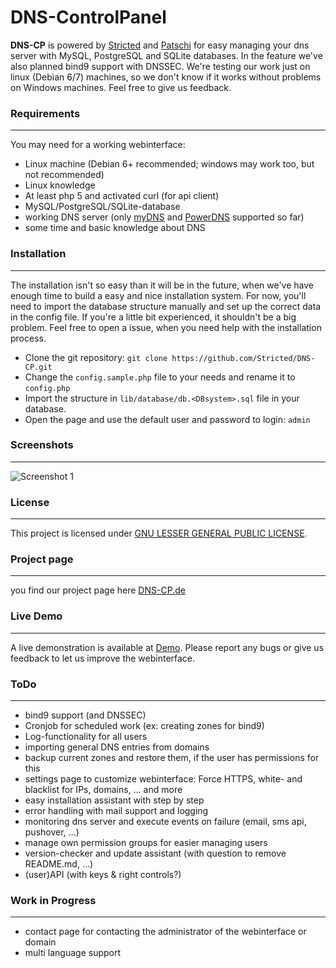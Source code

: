DNS-ControlPanel
==================

**DNS-CP** is powered by [Stricted](https://github.com/Stricted) and [Patschi](https://github.com/patschi) for easy managing your dns server with MySQL, PostgreSQL and SQLite databases. In the feature we've also planned bind9 support with DNSSEC. We're testing our work just on linux (Debian 6/7) machines, so we don't know if it works without problems on Windows machines. Feel free to give us feedback.

### Requirements
---
You may need for a working webinterface:

 * Linux machine (Debian 6+ recommended; windows may work too, but not recommended)
 * Linux knowledge
 * At least php 5 and activated curl (for api client)
 * MySQL/PostgreSQL/SQLite-database
 * working DNS server (only [myDNS](http://mydns.bboy.net) and [PowerDNS](https://github.com/PowerDNS/pdns) supported so far)
 * some time and basic knowledge about DNS 

### Installation
---
The installation isn't so easy than it will be in the future, when we've have enough time to build a easy and nice installation system. For now, you'll need to import the database structure manually and set up the correct data in the config file. If you're a little bit experienced, it shouldn't be a big problem. Feel free to open a issue, when you need help with the installation process.

 * Clone the git repository: `git clone https://github.com/Stricted/DNS-CP.git`
 * Change the `config.sample.php` file to your needs and rename it to `config.php`
 * Import the structure in `lib/database/db.<DBsystem>.sql` file in your database.
 * Open the page and use the default user and password to login: `admin`

### Screenshots
---
![Screenshot 1](http://stricted.github.io/DNS-CP/images/screenshot1.png "Screenshot 1")

### License
---
This project is licensed under [GNU LESSER GENERAL PUBLIC LICENSE](https://github.com/Stricted/DNS-CP/blob/master/COPYING).

### Project page
---
you find our project page here  [DNS-CP.de](http://dns-cp.de)

### Live Demo
----
A live demonstration is available at [Demo](http://demo.owndns.me). Please report any bugs or give us feedback to let us improve the webinterface.

### ToDo
---
 * bind9 support (and DNSSEC)
 * Cronjob for scheduled work (ex: creating zones for bind9)
 * Log-functionality for all users
 * importing general DNS entries from domains
 * backup current zones and restore them, if the user has permissions for this
 * settings page to customize webinterface: Force HTTPS, white- and blacklist for IPs, domains, ... and more
 * easy installation assistant with step by step
 * error handling with mail support and logging
 * monitoring dns server and execute events on failure (email, sms api, pushover, ...)
 * manage own permission groups for easier managing users
 * version-checker and update assistant (with question to remove README.md, ...)
 * (user)API (with keys & right controls?)
 
### Work in Progress
---
 * contact page for contacting the administrator of the webinterface or domain
 * multi language support
 
 
 
 